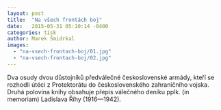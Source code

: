 ```yaml
---
layout: post
title:  "Na všech frontách boj"
date:   2015-05-31 05:10:14 -0400
categories: tisk
author: Marek Šmidrkal
images:
  - "na-vsech-frontach-boj/01.jpg"
  - "na-vsech-frontach-boj/02.jpg"
---
```

Dva osudy dvou důstojníků předválečné československé armády, kteří se rozhodli útéci z Protektorátu do československého zahraničního vojska. Druhá polovina knihy obsahuje přepis válečného deníku pplk. (in memoriam) Ladislava Říhy (1916&mdash;1942).
